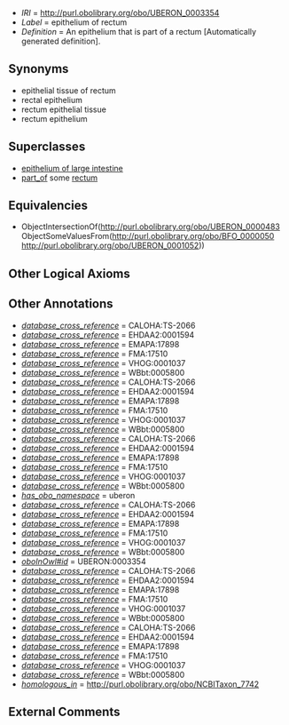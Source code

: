  * *IRI* = http://purl.obolibrary.org/obo/UBERON_0003354
 * *Label* = epithelium of rectum
 * *Definition* = An epithelium that is part of a rectum [Automatically generated definition].

## Synonyms

 * epithelial tissue of rectum
 * rectal epithelium
 * rectum epithelial tissue
 * rectum epithelium

## Superclasses

 * [epithelium of large intestine](../../UBERON/78/UBERON_0001278.md)
 * [part_of](../../BFO/50/BFO_0000050.md) some [rectum](../../UBERON/52/UBERON_0001052.md)

## Equivalencies

 * ObjectIntersectionOf(<http://purl.obolibrary.org/obo/UBERON_0000483> ObjectSomeValuesFrom(<http://purl.obolibrary.org/obo/BFO_0000050> <http://purl.obolibrary.org/obo/UBERON_0001052>))

## Other Logical Axioms


## Other Annotations

 * *[database_cross_reference](../../ef/oboInOwl#hasDbXref.md)* = CALOHA:TS-2066
 * *[database_cross_reference](../../ef/oboInOwl#hasDbXref.md)* = EHDAA2:0001594
 * *[database_cross_reference](../../ef/oboInOwl#hasDbXref.md)* = EMAPA:17898
 * *[database_cross_reference](../../ef/oboInOwl#hasDbXref.md)* = FMA:17510
 * *[database_cross_reference](../../ef/oboInOwl#hasDbXref.md)* = VHOG:0001037
 * *[database_cross_reference](../../ef/oboInOwl#hasDbXref.md)* = WBbt:0005800
 * *[database_cross_reference](../../ef/oboInOwl#hasDbXref.md)* = CALOHA:TS-2066
 * *[database_cross_reference](../../ef/oboInOwl#hasDbXref.md)* = EHDAA2:0001594
 * *[database_cross_reference](../../ef/oboInOwl#hasDbXref.md)* = EMAPA:17898
 * *[database_cross_reference](../../ef/oboInOwl#hasDbXref.md)* = FMA:17510
 * *[database_cross_reference](../../ef/oboInOwl#hasDbXref.md)* = VHOG:0001037
 * *[database_cross_reference](../../ef/oboInOwl#hasDbXref.md)* = WBbt:0005800
 * *[database_cross_reference](../../ef/oboInOwl#hasDbXref.md)* = CALOHA:TS-2066
 * *[database_cross_reference](../../ef/oboInOwl#hasDbXref.md)* = EHDAA2:0001594
 * *[database_cross_reference](../../ef/oboInOwl#hasDbXref.md)* = EMAPA:17898
 * *[database_cross_reference](../../ef/oboInOwl#hasDbXref.md)* = FMA:17510
 * *[database_cross_reference](../../ef/oboInOwl#hasDbXref.md)* = VHOG:0001037
 * *[database_cross_reference](../../ef/oboInOwl#hasDbXref.md)* = WBbt:0005800
 * *[has_obo_namespace](../../ce/oboInOwl#hasOBONamespace.md)* = uberon
 * *[database_cross_reference](../../ef/oboInOwl#hasDbXref.md)* = CALOHA:TS-2066
 * *[database_cross_reference](../../ef/oboInOwl#hasDbXref.md)* = EHDAA2:0001594
 * *[database_cross_reference](../../ef/oboInOwl#hasDbXref.md)* = EMAPA:17898
 * *[database_cross_reference](../../ef/oboInOwl#hasDbXref.md)* = FMA:17510
 * *[database_cross_reference](../../ef/oboInOwl#hasDbXref.md)* = VHOG:0001037
 * *[database_cross_reference](../../ef/oboInOwl#hasDbXref.md)* = WBbt:0005800
 * *[oboInOwl#id](../../id/oboInOwl#id.md)* = UBERON:0003354
 * *[database_cross_reference](../../ef/oboInOwl#hasDbXref.md)* = CALOHA:TS-2066
 * *[database_cross_reference](../../ef/oboInOwl#hasDbXref.md)* = EHDAA2:0001594
 * *[database_cross_reference](../../ef/oboInOwl#hasDbXref.md)* = EMAPA:17898
 * *[database_cross_reference](../../ef/oboInOwl#hasDbXref.md)* = FMA:17510
 * *[database_cross_reference](../../ef/oboInOwl#hasDbXref.md)* = VHOG:0001037
 * *[database_cross_reference](../../ef/oboInOwl#hasDbXref.md)* = WBbt:0005800
 * *[database_cross_reference](../../ef/oboInOwl#hasDbXref.md)* = CALOHA:TS-2066
 * *[database_cross_reference](../../ef/oboInOwl#hasDbXref.md)* = EHDAA2:0001594
 * *[database_cross_reference](../../ef/oboInOwl#hasDbXref.md)* = EMAPA:17898
 * *[database_cross_reference](../../ef/oboInOwl#hasDbXref.md)* = FMA:17510
 * *[database_cross_reference](../../ef/oboInOwl#hasDbXref.md)* = VHOG:0001037
 * *[database_cross_reference](../../ef/oboInOwl#hasDbXref.md)* = WBbt:0005800
 * *[homologous_in](../../core#homologous/in/core#homologous_in.md)* = http://purl.obolibrary.org/obo/NCBITaxon_7742

## External Comments

